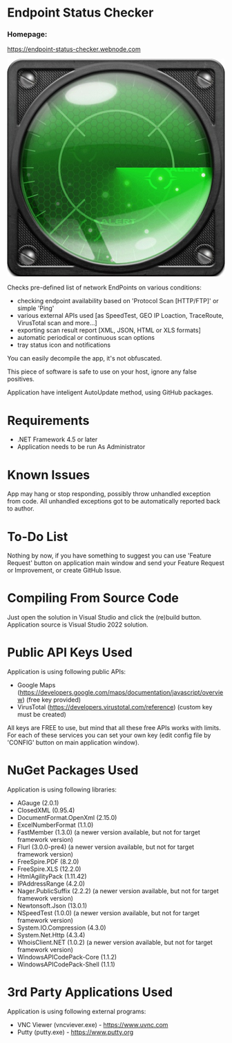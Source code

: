 # Endpoint Status Checker
### Homepage:
https://endpoint-status-checker.webnode.com

![image](https://raw.githubusercontent.com/ThePhOeNiX810815/Endpoint-Status-Checker/main/EndpointStatusCheckerImage.jpg)

Checks pre-defined list of network EndPoints on various conditions:

- checking endpoint availability based on 'Protocol Scan [HTTP/FTP]' or simple 'Ping'
- various external APIs used [as SpeedTest, GEO IP Loaction, TraceRoute, VirusTotal scan and more...]
- exporting scan result report [XML, JSON, HTML or XLS formats]
- automatic periodical or continuous scan options
- tray status icon and notifications

You can easily decompile the app, it's not obfuscated.

This piece of software is safe to use on your host, ignore any false positives.

Application have inteligent AutoUpdate method, using GitHub packages.

# Requirements
- .NET Framework 4.5 or later
- Application needs to be run As Administrator

# Known Issues
App may hang or stop responding, possibly throw unhandled exception from code.
All unhandled exceptions got to be automatically reported back to author. 

# To-Do List

Nothing by now, if you have something to suggest you can use 'Feature Request' button
on application main window and send your Feature Request or Improvement, or create GitHub Issue.

# Compiling From Source Code

Just open the solution in Visual Studio and click the (re)build button.
Application source is Visual Studio 2022 solution.

# Public API Keys Used

Application is using following public APIs:
- Google Maps (https://developers.google.com/maps/documentation/javascript/overview) (free key provided)
- VirusTotal (https://developers.virustotal.com/reference) (custom key must be created)

All keys are FREE to use, but mind that all these free APIs works with limits.
For each of these services you can set your own key (edit config file by 'CONFIG' button on main application window).

# NuGet Packages Used

Application is using following libraries:
- AGauge (2.0.1)
- ClosedXML (0.95.4)
- DocumentFormat.OpenXml (2.15.0)
- ExcelNumberFormat (1.1.0)
- FastMember (1.3.0) (a newer version available, but not for target framework version)
- Flurl (3.0.0-pre4) (a newer version available, but not for target framework version)
- FreeSpire.PDF (8.2.0)
- FreeSpire.XLS (12.2.0)
- HtmlAgilityPack (1.11.42)
- IPAddressRange (4.2.0)
- Nager.PublicSuffix (2.2.2) (a newer version available, but not for target framework version)
- Newtonsoft.Json (13.0.1)
- NSpeedTest (1.0.0) (a newer version available, but not for target framework version)
- System.IO.Compression (4.3.0)
- System.Net.Http (4.3.4)
- WhoisClient.NET (1.0.2) (a newer version available, but not for target framework version)
- WindowsAPICodePack-Core (1.1.2)
- WindowsAPICodePack-Shell (1.1.1)

# 3rd Party Applications Used

Application is using following external programs:
- VNC Viewer (vncviever.exe) - https://www.uvnc.com
- Putty (putty.exe) - https://www.putty.org
